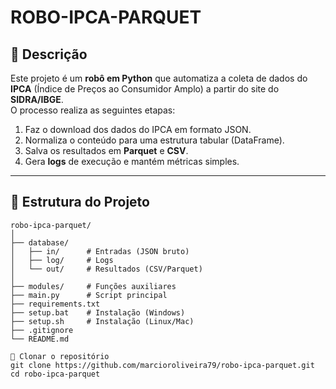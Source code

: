 # ROBO-IPCA-PARQUET

## 📌 Descrição
Este projeto é um **robô em Python** que automatiza a coleta de dados do **IPCA** (Índice de Preços ao Consumidor Amplo) a partir do site do **SIDRA/IBGE**.  
O processo realiza as seguintes etapas:

1. Faz o download dos dados do IPCA em formato JSON.  
2. Normaliza o conteúdo para uma estrutura tabular (DataFrame).  
3. Salva os resultados em **Parquet** e **CSV**.  
4. Gera **logs** de execução e mantém métricas simples.  

---

## 📂 Estrutura do Projeto
```text
robo-ipca-parquet/
│
├── database/
│   ├── in/      # Entradas (JSON bruto)
│   ├── log/     # Logs
│   └── out/     # Resultados (CSV/Parquet)
│
├── modules/     # Funções auxiliares
├── main.py      # Script principal
├── requirements.txt
├── setup.bat    # Instalação (Windows)
├── setup.sh     # Instalação (Linux/Mac)
├── .gitignore
└── README.md

🔹 Clonar o repositório
git clone https://github.com/marcioroliveira79/robo-ipca-parquet.git
cd robo-ipca-parquet
